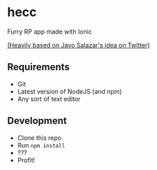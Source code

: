 # hecc
Furry RP app made with Ionic

[(Heavily based on Javo Salazar's idea on Twitter)](https://twitter.com/javo_s_/status/1132678381307351041)


## Requirements
* Git
* Latest version of NodeJS (and npm)
* Any sort of text editor

## Development
* Clone this repo
* Run `npm install`
* ???
* Profit!